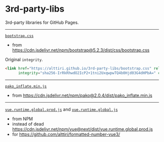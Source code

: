 # 3rd-party-libs

3rd-party libraries for GitHub Pages.

---

[`bootstrap.css`](https://alttiri.github.io/3rd-party-libs/bootstrap.css) 
- from https://cdn.jsdelivr.net/npm/bootstrap@5.2.3/dist/css/bootstrap.css

Original `integrity`.
```html
<link href="https://alttiri.github.io/3rd-party-libs/bootstrap.css" rel="stylesheet"
      integrity="sha256-IrRkRhwdO2IcP2+1tni2UxqwpwTQ4b0Hjd03G4dHPbA=" crossorigin="anonymous">
```

---

[`pako_inflate.min.js`](https://alttiri.github.io/3rd-party-libs/pako_inflate.min.js) 
- from https://cdn.jsdelivr.net/npm/pako@2.0.4/dist/pako_inflate.min.js

---

[`vue.runtime.global.prod.js`](https://alttiri.github.io/3rd-party-libs/vue-3.2.6/vue.runtime.global.prod.js) 
and 
[`vue.runtime.global.js`](https://alttiri.github.io/3rd-party-libs/vue-3.2.6/vue.runtime.global.js) 
- from NPM
- instead of dead https://cdn.jsdelivr.net/npm/vue@next/dist/vue.runtime.global.prod.js 
- for https://github.com/alttiri/formatted-number-vue3/
